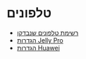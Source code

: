 # טלפונים

- [רשימת טלפונים שנבדקו](../CompatiblePhones/ListOfTestedPhones.md)
- [הגדרות Jelly Pro](../CompatiblePhones/Jelly.md)
- [הגדרות Huawei](../CompatiblePhones/Huawei.md)